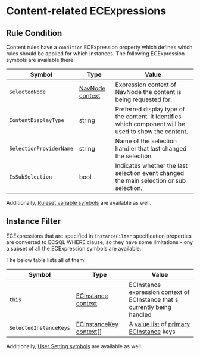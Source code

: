 # Content-related ECExpressions

## Rule Condition

Content rules have a `condition` ECExpression property which defines which rules should
be applied for which instances. The following ECExpression symbols are available there:

| Symbol                  | Type                                           | Value                                                             |
|-------------------------|------------------------------------------------|-------------------------------------------------------------------|
| `SelectedNode`          | [NavNode context](../ECExpressions.md#navnode) | Expression context of NavNode the content is being requested for. |
| `ContentDisplayType`    | string | Preferred display type of the content. It identifies which component will be used to show the content.    |
| `SelectionProviderName` | string | Name of the selection handler that last changed the selection.                                            |
| `IsSubSelection`        | bool   | Indicates whether the last selection event changed the main selection or sub selection.                   |

Additionally, [Ruleset variable symbols](../ECExpressions.md#ruleset-variables-user-settings)
are available as well.

## Instance Filter

ECExpressions that are specified in `instanceFilter` specification properties are
converted to ECSQL WHERE clause, so they have some limitations - ony a subset of
all the ECExpression symbols are available.

The below table lists all of them:

| Symbol | Type | Value
|--------|------|------
| `this` | [ECInstance context](../ECExpressions.md#ecinstance) | ECInstance expression context of ECInstance that's currently being handled
| `SelectedInstanceKeys` | [ECInstanceKey context](../ECExpressions.md#ecinstance-key)[] | A [value list](../ECExpressions.md#symbols) of [primary ECInstance](./Terminology.md#primary-instance) keys

Additionally, [User Setting symbols](../ECExpressions.md#symbols-in-global-context) are
available as well.
